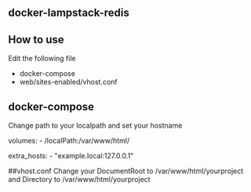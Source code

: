 ## docker-lampstack-redis
## How to use
Edit the following file
 - docker-compose
 - web/sites-enabled/vhost.conf
 
 ## docker-compose
 
 Change path to your localpath and set your hostname
 
 volumes:
    - /localPath:/var/www/html/
    
 extra_hosts:
    - "example.local:127.0.0.1"
    
##vhost.conf
Change your DocumentRoot to /var/www/html/yourproject and Directory to /var/www/html/yourproject



